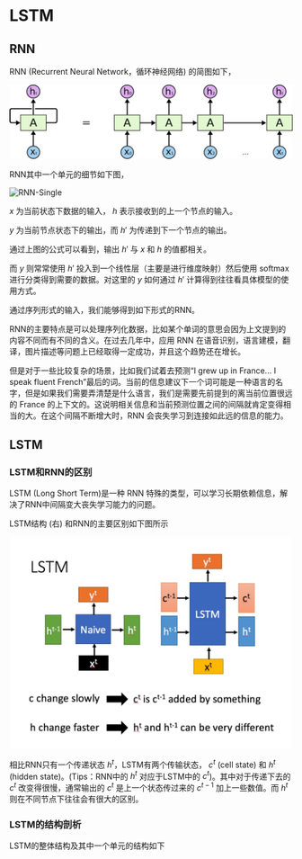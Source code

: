 # LSTM

## RNN

RNN (Recurrent Neural Network，循环神经网络) 的简图如下，

![RNN结构](./rnn.png)

RNN其中一个单元的细节如下图，

![RNN-Single](./rnn-single.jpg)

$x$ 为当前状态下数据的输入，  $h$  表示接收到的上一个节点的输入。

$y$  为当前节点状态下的输出，而   $h'$ 为传递到下一个节点的输出。

通过上图的公式可以看到，输出 $h'$ 与  $x$ 和  $h$ 的值都相关。

而  $y$  则常常使用 $h'$ 投入到一个线性层（主要是进行维度映射）然后使用 softmax 进行分类得到需要的数据。对这里的 $y$ 如何通过 $h'$ 计算得到往往看具体模型的使用方式。

通过序列形式的输入，我们能够得到如下形式的RNN。

RNN的主要特点是可以处理序列化数据，比如某个单词的意思会因为上文提到的内容不同而有不同的含义。在过去几年中，应用 RNN 在语音识别，语言建模，翻译，图片描述等问题上已经取得一定成功，并且这个趋势还在增长。

但是对于一些比较复杂的场景，比如我们试着去预测“I grew up in France... I speak fluent French”最后的词。当前的信息建议下一个词可能是一种语言的名字，但是如果我们需要弄清楚是什么语言，我们是需要先前提到的离当前位置很远的 France 的上下文的。这说明相关信息和当前预测位置之间的间隔就肯定变得相当的大。在这个间隔不断增大时，RNN 会丧失学习到连接如此远的信息的能力。

## LSTM

### LSTM和RNN的区别

LSTM (Long Short Term)是一种 RNN 特殊的类型，可以学习长期依赖信息，解决了RNN中间隔变大丧失学习能力的问题。

LSTM结构 (右) 和RNN的主要区别如下图所示

![RNN-Single](./rnn_lstm.jpg)

相比RNN只有一个传递状态  $h^t$，LSTM有两个传输状态，  $c^t$ (cell state) 和 $h^t$ (hidden state)。(Tips：RNN中的 $h^t$ 对应于LSTM中的 $c^{t}$)。其中对于传递下去的  $c^{t}$ 改变得很慢，通常输出的 $c^{t}$ 是上一个状态传过来的 $c^{t-1}$ 加上一些数值。而  $h^t$  则在不同节点下往往会有很大的区别。

### LSTM的结构剖析
LSTM的整体结构及其中一个单元的结构如下

<!--stackedit_data:
eyJoaXN0b3J5IjpbMjA0MTUyOTU4MSwtNDQwMTA5OTQ4LDE2OT
UyMzU3NzQsMzk5NjkzNzg4LC0zNDA1ODQ1MjgsLTE4NDgyNzg1
MjYsMTk2Mzk0OTUyNCwxMTI4MDA4OTE2LC04Njk1Mjg5NzFdfQ
==
-->